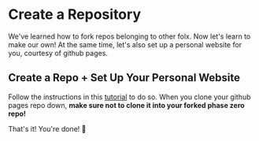 # Create a Repository

We've learned how to fork repos belonging to other folx. Now let's learn to make our own! At the same time, let's also set up a personal website for you, courtesy of github pages.

## Create a Repo + Set Up Your Personal Website

Follow the instructions in this [tutorial](https://pages.github.com/) to do so. When you clone your github pages repo down, **make sure not to clone it into your forked phase zero repo!**

That's it! You're done! :beer:
